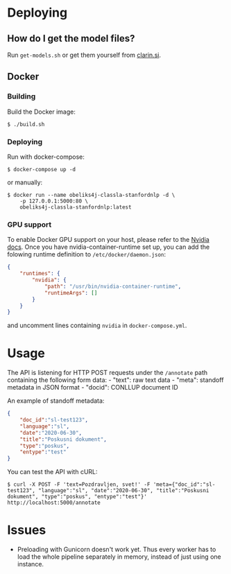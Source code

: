 # Deploying

## How do I get the model files?
Run `get-models.sh` or get them yourself from [clarin.si](https://www.clarin.si/repository/xmlui/).

## Docker

### Building
Build the Docker image:

```console
$ ./build.sh
```

### Deploying
Run with docker-compose:

```console
$ docker-compose up -d
```

or manually:

```console
$ docker run --name obeliks4j-classla-stanfordnlp -d \
    -p 127.0.0.1:5000:80 \
    obeliks4j-classla-stanfordnlp:latest
```

### GPU support
To enable Docker GPU support on your host, please refer to the [Nvidia docs](https://developer.nvidia.com/nvidia-container-runtime).
Once you have nvidia-container-runtime set up, you can add the folowing runtime definition to `/etc/docker/daemon.json`:

```json
{
    "runtimes": {
        "nvidia": {
            "path": "/usr/bin/nvidia-container-runtime",
            "runtimeArgs": []
        }
    }
}
```

and uncomment lines containing `nvidia` in `docker-compose.yml`.


# Usage

The API is listening for HTTP POST requests under the `/annotate` path containing the following form data:
    - "text": raw text data
    - "meta": standoff metadata in JSON format
    - "docid": CONLLUP document ID

An example of standoff metadata:

```json
{
    "doc_id":"sl-test123",
    "language":"sl",
    "date":"2020-06-30",
    "title":"Poskusni dokument",
    "type":"poskus",
    "entype":"test"
}
```

You can test the API with cURL:

```console
$ curl -X POST -F 'text=Pozdravljen, svet!' -F 'meta={"doc_id":"sl-test123", "language":"sl", "date":"2020-06-30", "title":"Poskusni dokument", "type":"poskus", "entype":"test"}' http://localhost:5000/annotate 
```


# Issues

- Preloading with Gunicorn doesn't work yet. Thus every worker has to load the whole pipeline separately in memory, instead of just using one instance.
